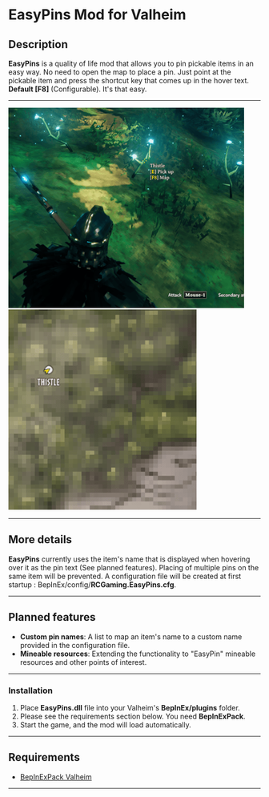 # EasyPins Mod for Valheim

## Description
**EasyPins** is a quality of life mod that allows you to pin pickable items in an easy way. No need to open the map to place a pin. Just point at the pickable item and press the shortcut key that comes up in the hover text. **Default [F8]** (Configurable). It's that easy.

---

![Image1][thistle] ![Image2][thistlemap]

---

## More details
**EasyPins** currently uses the item's name that is displayed when hovering over it as the pin text (See planned features).
Placing of multiple pins on the same item will be prevented.
A configuration file will be created at first startup : BepInEx/config/**RCGaming.EasyPins.cfg**.

---

## Planned features

- **Custom pin names**: A list to map an item's name to a custom name provided in the configuration file.
- **Mineable resources**: Extending the functionality to "EasyPin" mineable resources and other points of interest.

---

### Installation
1. Place **EasyPins.dll** file into your Valheim's **BepInEx/plugins** folder.
2. Please see the requirements section below. You need **BepInExPack**.
3. Start the game, and the mod will load automatically.

---

## Requirements

- [BepInExPack Valheim](https://thunderstore.io/c/valheim/p/denikson/BepInExPack_Valheim/)

---

<!--Image links from Github-->
[thistle]: https://github.com/roboriaan/Valheim-EasyPins/blob/main/img/Img1.png
[thistlemap]: https://github.com/roboriaan/Valheim-EasyPins/blob/main/img/Img1a.png
